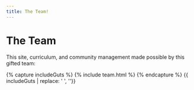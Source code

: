 ```yaml
---
title: The Team!
---
```


# The Team

  This site, curriculum, and community management made possible by this gifted team:


{% capture includeGuts %}
{% include team.html %}
{% endcapture %}
{{ includeGuts | replace: '    ', ''}}
